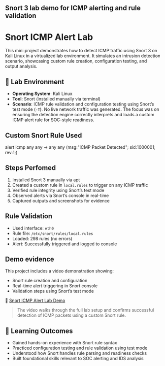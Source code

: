 ## Snort 3 lab demo for ICMP alerting and rule validation 
# Snort ICMP Alert Lab
This mini project demonstrates how to detect ICMP traffic using Snort 3 on Kali Linux in a virtualized lab environment. It simulates an intrusion detection scenario, showcasing custom rule creation, configuration testing, and output analysis.

## 🧪 Lab Environment
- **Operating System**: Kali Linux 
- **Tool**: Snort (installed manually via terminal)
- **Scenario**: ICMP rule validation and configuration testing using Snort’s test mode (`-T`). No live network traffic was generated. The focus was on ensuring the detection engine correctly interprets and loads a custom ICMP alert rule for SOC-style readiness.
## Custom Snort Rule Used
alert icmp any any -> any any (msg:"ICMP Packet Detected"; sid:1000001; rev:1;)

## Steps Perfomed
1. Installed Snort 3 manually via apt
2. Created a custom rule in `local.rules` to trigger on any ICMP traffic
3. Verified rule integrity using Snort’s test mode
4. Observed alerts via Snort’s console in real-time
5. Captured outputs and screenshots for evidence

## Rule Validation
- Used interface: `eth0`
- Rule file: `/etc/snort/rules/local.rules`
- Loaded: 298 rules (no errors)
- Alert: Successfully triggered and logged to console

## Demo evidence 
This project includes a video demonstration showing:

- Snort rule creation and configuration
- Real-time alert triggering in Snort console
- Validation steps using Snort’s test mode

🎥 [Snort ICMP Alert Lab Demo](https://youtu.be/dRXjBWnZUHA)

> The video walks through the full lab setup and confirms successful detection of ICMP packets using a custom Snort rule.

## 📘 Learning Outcomes
- Gained hands-on experience with Snort rule syntax
- Practiced configuration testing and rule validation using test mode
- Understood how Snort handles rule parsing and readiness checks
- Built foundational skills relevant to SOC alerting and IDS analysis

